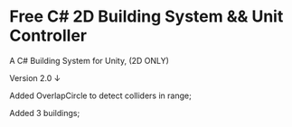 # Free C# 2D Building System && Unit Controller
A C# Building System for Unity, (2D ONLY)

Version 2.0  ↓

Added OverlapCircle to detect colliders in range;

Added 3 buildings;
